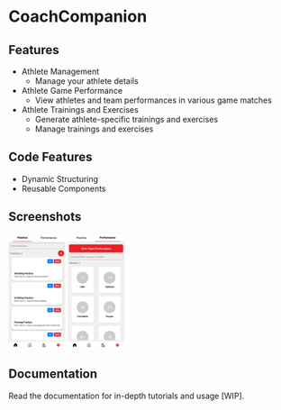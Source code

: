 # CoachCompanion

## Features
- Athlete Management
  - Manage your athlete details
- Athlete Game Performance
  - View athletes and team performances in various game matches
- Athlete Trainings and Exercises
  - Generate athlete-specific trainings and exercises
  - Manage trainings and exercises
 
## Code Features
- Dynamic Structuring
- Reusable Components

## Screenshots
<div>
  <img src="https://github.com/kentlance/CoachCompanion-Mobile/blob/master/assets/images/practices.png" width="20%" alt="Practice Screenshot">
  <img src="https://github.com/kentlance/CoachCompanion-Mobile/blob/master/assets/images/athletes.png" width="20%" alt="Athletes Screenshot">
</div>



## Documentation
Read the documentation for in-depth tutorials and usage [WIP].
